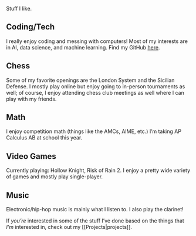 Stuff I like.
## Coding/Tech
I really enjoy coding and messing with computers! Most of my interests are in AI, data science, and machine learning. Find my GitHub [here](https://github.com/Windshield-Viper).
## Chess
Some of my favorite openings are the London System and the Sicilian Defense. I mostly play online but enjoy going to in-person tournaments as well; of course, I enjoy attending chess club meetings as well where I can play with my friends.
## Math
I enjoy competition math (things like the AMCs, AIME, etc.) I’m taking AP Calculus AB at school this year.
## Video Games
Currently playing: Hollow Knight, Risk of Rain 2. I enjoy a pretty wide variety of games and mostly play single-player.
## Music
Electronic/hip-hop music is mainly what I listen to. I also play the clarinet!

If *you’re* interested in some of the stuff I’ve done based on the things that *I’m* interested in, check out my [[Projects|projects]].